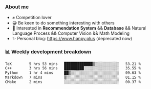 ### About me

- ✊ Competition lover
- 😀 Be keen to do something interesting with others
- 🎈 Interested in **Recommendation System** && **Database** && Natural Language Process && Computer Vision && Math Modeling
- ✨ Personal blog: https://www.hanpy.plus (deprecated now)


### 📊 Weekly development breakdown
<!--START_SECTION:waka-->

```txt
TeX        5 hrs 53 mins   █████████████▒░░░░░░░░░░░   53.21 %
C++        3 hrs 56 mins   █████████░░░░░░░░░░░░░░░░   35.55 %
Python     1 hr 4 mins     ██▒░░░░░░░░░░░░░░░░░░░░░░   09.63 %
Markdown   7 mins          ▒░░░░░░░░░░░░░░░░░░░░░░░░   01.15 %
CMake      2 mins          ░░░░░░░░░░░░░░░░░░░░░░░░░   00.37 %
```

<!--END_SECTION:waka-->
